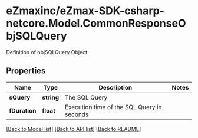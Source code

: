 # eZmaxinc/eZmax-SDK-csharp-netcore.Model.CommonResponseObjSQLQuery
Definition of objSQLQuery Object
## Properties

Name | Type | Description | Notes
------------ | ------------- | ------------- | -------------
**sQuery** | **string** | The SQL Query | 
**fDuration** | **float** | Execution time of the SQL Query in seconds | 

[[Back to Model list]](../README.md#documentation-for-models) [[Back to API list]](../README.md#documentation-for-api-endpoints) [[Back to README]](../README.md)

